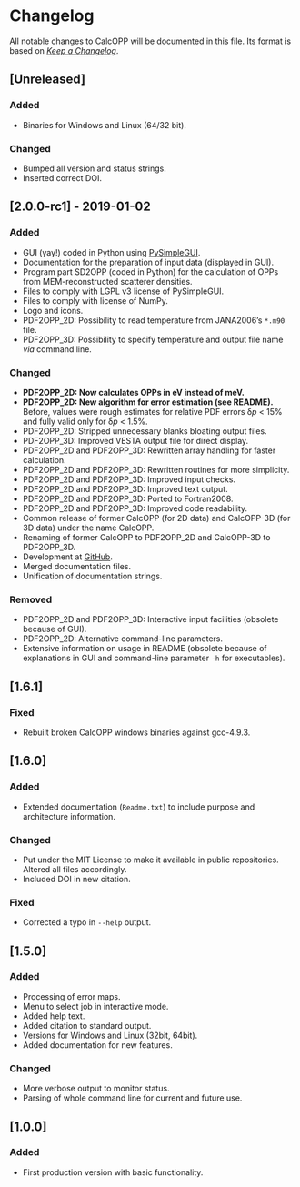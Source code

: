 # Changelog
All notable changes to CalcOPP will be documented in this file. Its format is based on [*Keep a Changelog*](https://keepachangelog.com/en/1.0.0/).

## [Unreleased]
### Added
- Binaries for Windows and Linux (64/32 bit).

### Changed
- Bumped all version and status strings.
- Inserted correct DOI.

## [2.0.0-rc1] - 2019-01-02
### Added
- GUI (yay!) coded in Python using [PySimpleGUI](https://pypi.org/project/PySimpleGUI/).
- Documentation for the preparation of input data (displayed in GUI).
- Program part SD2OPP (coded in Python) for the calculation of OPPs from MEM-reconstructed scatterer densities.
- Files to comply with LGPL v3 license of PySimpleGUI.
- Files to comply with license of NumPy.
- Logo and icons.
- PDF2OPP_2D: Possibility to read temperature from JANA2006’s `*.m90` file.
- PDF2OPP_3D: Possibility to specify temperature and output file name *via* command line.

### Changed
- **PDF2OPP_2D: Now calculates OPPs in eV instead of meV.**
- **PDF2OPP_2D: New algorithm for error estimation (see README).** Before, values were rough estimates for relative PDF errors δ*p* < 15% and fully valid only for δ*p* < 1.5%.
- PDF2OPP_2D: Stripped unnecessary blanks bloating output files.
- PDF2OPP_3D: Improved VESTA output file for direct display.
- PDF2OPP_2D and PDF2OPP_3D: Rewritten array handling for faster calculation.
- PDF2OPP_2D and PDF2OPP_3D: Rewritten routines for more simplicity.
- PDF2OPP_2D and PDF2OPP_3D: Improved input checks.
- PDF2OPP_2D and PDF2OPP_3D: Improved text output.
- PDF2OPP_2D and PDF2OPP_3D: Ported to Fortran2008.
- PDF2OPP_2D and PDF2OPP_3D: Improved code readability.
- Common release of former CalcOPP (for 2D data) and CalcOPP-3D (for 3D data) under the name CalcOPP.
- Renaming of former CalcOPP to PDF2OPP_2D and CalcOPP-3D to PDF2OPP_3D.
- Development at [GitHub](https://github.com/dewiedem/calcopp).
- Merged documentation files.
- Unification of documentation strings.

### Removed
- PDF2OPP_2D and PDF2OPP_3D: Interactive input facilities (obsolete because of GUI).
- PDF2OPP_2D: Alternative command-line parameters.
- Extensive information on usage in README (obsolete because of explanations in GUI and command-line parameter `-h` for executables).

## [1.6.1]
### Fixed
- Rebuilt broken CalcOPP windows binaries against gcc-4.9.3.

## [1.6.0]
### Added
- Extended documentation (`Readme.txt`) to include purpose and architecture information.

### Changed
- Put under the MIT License to make it available in public repositories. Altered all files accordingly.
- Included DOI in new citation.

### Fixed
- Corrected a typo in `--help` output.

## [1.5.0]
### Added
- Processing of error maps.
- Menu to select job in interactive mode.
- Added help text.
- Added citation to standard output.
- Versions for Windows and Linux (32bit, 64bit).
- Added documentation for new features.

### Changed
- More verbose output to monitor status.
- Parsing of whole command line for current and future use.

## [1.0.0]
### Added
- First production version with basic functionality.
